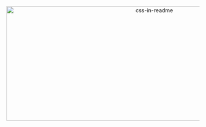 <div align="center">
    <img src="https://user-images.githubusercontent.com/93485271/155959085-f5e22d4e-8616-4bf4-a55a-130296a04d12.gif" width="150%" height="300" alt="css-in-readme">
</div>
